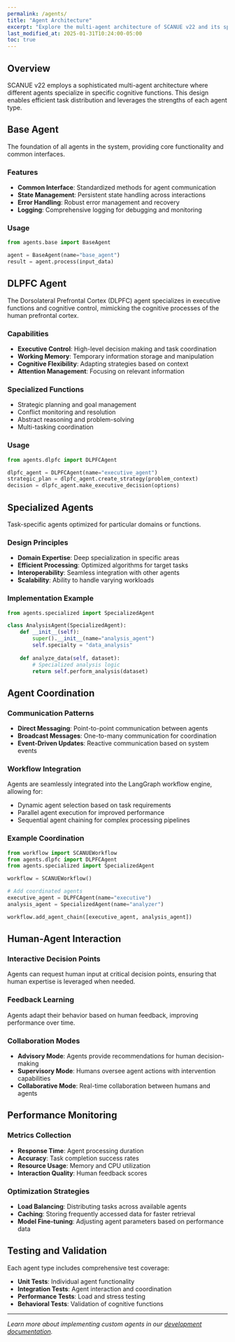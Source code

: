 ```yaml
---
permalink: /agents/
title: "Agent Architecture"
excerpt: "Explore the multi-agent architecture of SCANUE v22 and its specialized cognitive agents."
last_modified_at: 2025-01-31T10:24:00-05:00
toc: true
---
```


## Overview

SCANUE v22 employs a sophisticated multi-agent architecture where different agents specialize in specific cognitive functions. This design enables efficient task distribution and leverages the strengths of each agent type.

## Base Agent

The foundation of all agents in the system, providing core functionality and common interfaces.

### Features
- **Common Interface**: Standardized methods for agent communication
- **State Management**: Persistent state handling across interactions
- **Error Handling**: Robust error management and recovery
- **Logging**: Comprehensive logging for debugging and monitoring

### Usage
```python
from agents.base import BaseAgent

agent = BaseAgent(name="base_agent")
result = agent.process(input_data)
```

## DLPFC Agent

The Dorsolateral Prefrontal Cortex (DLPFC) agent specializes in executive functions and cognitive control, mimicking the cognitive processes of the human prefrontal cortex.

### Capabilities
- **Executive Control**: High-level decision making and task coordination
- **Working Memory**: Temporary information storage and manipulation
- **Cognitive Flexibility**: Adapting strategies based on context
- **Attention Management**: Focusing on relevant information

### Specialized Functions
- Strategic planning and goal management
- Conflict monitoring and resolution
- Abstract reasoning and problem-solving
- Multi-tasking coordination

### Usage
```python
from agents.dlpfc import DLPFCAgent

dlpfc_agent = DLPFCAgent(name="executive_agent")
strategic_plan = dlpfc_agent.create_strategy(problem_context)
decision = dlpfc_agent.make_executive_decision(options)
```

## Specialized Agents

Task-specific agents optimized for particular domains or functions.

### Design Principles
- **Domain Expertise**: Deep specialization in specific areas
- **Efficient Processing**: Optimized algorithms for target tasks
- **Interoperability**: Seamless integration with other agents
- **Scalability**: Ability to handle varying workloads

### Implementation Example
```python
from agents.specialized import SpecializedAgent

class AnalysisAgent(SpecializedAgent):
    def __init__(self):
        super().__init__(name="analysis_agent")
        self.specialty = "data_analysis"
    
    def analyze_data(self, dataset):
        # Specialized analysis logic
        return self.perform_analysis(dataset)
```

## Agent Coordination

### Communication Patterns
- **Direct Messaging**: Point-to-point communication between agents
- **Broadcast Messages**: One-to-many communication for coordination
- **Event-Driven Updates**: Reactive communication based on system events

### Workflow Integration
Agents are seamlessly integrated into the LangGraph workflow engine, allowing for:
- Dynamic agent selection based on task requirements
- Parallel agent execution for improved performance
- Sequential agent chaining for complex processing pipelines

### Example Coordination
```python
from workflow import SCANUEWorkflow
from agents.dlpfc import DLPFCAgent
from agents.specialized import SpecializedAgent

workflow = SCANUEWorkflow()

# Add coordinated agents
executive_agent = DLPFCAgent(name="executive")
analysis_agent = SpecializedAgent(name="analyzer")

workflow.add_agent_chain([executive_agent, analysis_agent])
```

## Human-Agent Interaction

### Interactive Decision Points
Agents can request human input at critical decision points, ensuring that human expertise is leveraged when needed.

### Feedback Learning
Agents adapt their behavior based on human feedback, improving performance over time.

### Collaboration Modes
- **Advisory Mode**: Agents provide recommendations for human decision-making
- **Supervisory Mode**: Humans oversee agent actions with intervention capabilities
- **Collaborative Mode**: Real-time collaboration between humans and agents

## Performance Monitoring

### Metrics Collection
- **Response Time**: Agent processing duration
- **Accuracy**: Task completion success rates
- **Resource Usage**: Memory and CPU utilization
- **Interaction Quality**: Human feedback scores

### Optimization Strategies
- **Load Balancing**: Distributing tasks across available agents
- **Caching**: Storing frequently accessed data for faster retrieval
- **Model Fine-tuning**: Adjusting agent parameters based on performance data

## Testing and Validation

Each agent type includes comprehensive test coverage:
- **Unit Tests**: Individual agent functionality
- **Integration Tests**: Agent interaction and coordination
- **Performance Tests**: Load and stress testing
- **Behavioral Tests**: Validation of cognitive functions

---

*Learn more about implementing custom agents in our [development documentation](/docs/agent-design/).*